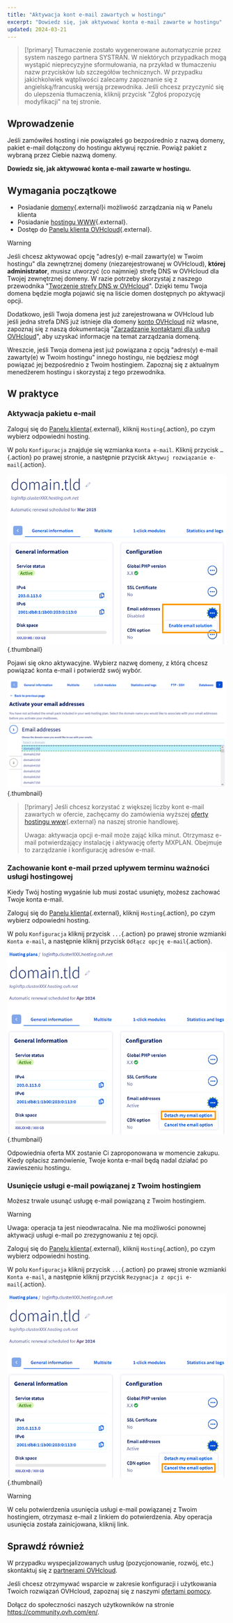 ```yaml
---
title: "Aktywacja kont e-mail zawartych w hostingu"
excerpt: "Dowiedz się, jak aktywować konta e-mail zawarte w hostingu"
updated: 2024-03-21
---
```


> [!primary]
> Tłumaczenie zostało wygenerowane automatycznie przez system naszego partnera SYSTRAN. W niektórych przypadkach mogą wystąpić nieprecyzyjne sformułowania, na przykład w tłumaczeniu nazw przycisków lub szczegółów technicznych. W przypadku jakichkolwiek wątpliwości zalecamy zapoznanie się z angielską/francuską wersją przewodnika. Jeśli chcesz przyczynić się do ulepszenia tłumaczenia, kliknij przycisk "Zgłoś propozycję modyfikacji" na tej stronie.
>

## Wprowadzenie 

Jeśli zamówiłeś hosting i nie powiązałeś go bezpośrednio z nazwą domeny, pakiet e-mail dołączony do hostingu aktywuj ręcznie. Powiąż pakiet z wybraną przez Ciebie nazwą domeny.

**Dowiedz się, jak aktywować konta e-mail zawarte w hostingu.**

## Wymagania początkowe

- Posiadanie [domeny](https://www.ovhcloud.com/pl/domains/){.external}i możliwość zarządzania nią w Panelu klienta
- Posiadanie [hostingu WWW](https://www.ovhcloud.com/pl/web-hosting/){.external}.
- Dostęp do [Panelu klienta OVHcloud](/links/manager){.external}.

> [!warning]
>
> Jeśli chcesz aktywować opcję "adres(y) e-mail zawarty(e) w Twoim hostingu" dla zewnętrznej domeny (niezarejestrowanej w OVHcloud), **której administrator**, musisz utworzyć (co najmniej) strefę DNS w OVHcloud dla Twojej zewnętrznej domeny. W razie potrzeby skorzystaj z naszego przewodnika "[Tworzenie strefy DNS w OVHcloud](/pages/web_cloud/domains/dns_zone_create)". Dzięki temu Twoja domena będzie mogła pojawić się na liście domen dostępnych po aktywacji opcji.
>
> Dodatkowo, jeśli Twoja domena jest już zarejestrowana w OVHcloud lub jeśli jedna strefa DNS już istnieje dla domeny [konto OVHcloud](/links/manager) niż własne, zapoznaj się z naszą dokumentacją "[Zarządzanie kontaktami dla usług OVHcloud](/pages/account_and_service_management/account_information/managing_contacts)", aby uzyskać informacje na temat zarządzania domeną.
>
> Wreszcie, jeśli Twoja domena jest już powiązana z opcją "adres(y) e-mail zawarty(e) w Twoim hostingu" innego hostingu, nie będziesz mógł powiązać jej bezpośrednio z Twoim hostingiem. Zapoznaj się z aktualnym menedżerem hostingu i skorzystaj z tego przewodnika.
>

## W praktyce

### Aktywacja pakietu e-mail

Zaloguj się do [Panelu klienta](/links/manager){.external}, kliknij `Hosting`{.action}, po czym wybierz odpowiedni hosting.

W polu `Konfiguracja` znajduje się wzmianka `Konta e-mail`. Kliknij przycisk `…`{.action} po prawej stronie, a następnie przycisk `Aktywuj rozwiązanie e-mail`{.action}.

![email-activation](images/enable-email-included-webhosting.png){.thumbnail}

Pojawi się okno aktywacyjne. Wybierz nazwę domeny, z którą chcesz powiązać konta e-mail i potwierdź swój wybór.

![email-activation](images/order-activate-email-included-webhosting-step-1.png){.thumbnail}

> [!primary]
> Jeśli chcesz korzystać z większej liczby kont e-mail zawartych w ofercie, zachęcamy do zamówienia wyższej [oferty hostingu www](https://www.ovhcloud.com/pl/web-hosting/){.external} na naszej stronie handlowej.
>
> Uwaga: aktywacja opcji e-mail może zająć kilka minut. Otrzymasz e-mail potwierdzający instalację i aktywację oferty MXPLAN. Obejmuje to zarządzanie i konfigurację adresów e-mail.
>

### Zachowanie kont e-mail przed upływem terminu ważności usługi hostingowej

Kiedy Twój hosting wygaśnie lub musi zostać usunięty, możesz zachować Twoje konta e-mail.

Zaloguj się do [Panelu klienta](/links/manager){.external}, kliknij `Hosting`{.action}, po czym wybierz odpowiedni hosting.

W polu `Konfiguracja` kliknij przycisk `...`{.action} po prawej stronie wzmianki `Konta e-mail`, a następnie kliknij przycisk `Odłącz opcję e-mail`{.action}.

![email-activation](images/detach-email-included-webhosting.png){.thumbnail}

Odpowiednia oferta MX zostanie Ci zaproponowana w momencie zakupu. Kiedy opłacisz zamówienie, Twoje konta e-mail będą nadal działać po zawieszeniu hostingu.
 
### Usunięcie usługi e-mail powiązanej z Twoim hostingiem

Możesz trwale usunąć usługę e-mail powiązaną z Twoim hostingiem.

> [!warning]
>
> Uwaga: operacja ta jest nieodwracalna. Nie ma możliwości ponownej aktywacji usługi e-mail po zrezygnowaniu z tej opcji.

Zaloguj się do [Panelu klienta](/links/manager){.external}, kliknij `Hosting`{.action}, po czym wybierz odpowiedni hosting.

W polu `Konfiguracja` kliknij przycisk `...`{.action} po prawej stronie wzmianki `Konta e-mail`, a następnie kliknij przycisk `Rezygnacja z opcji e-mail`{.action}.

![email-activation](images/cancel-email-included-webhosting.png){.thumbnail}

> [!warning]
>
> W celu potwierdzenia usunięcia usługi e-mail powiązanej z Twoim hostingiem, otrzymasz e-mail z linkiem do potwierdzenia. Aby operacja usunięcia została zainicjowana, kliknij link.

## Sprawdź również

W przypadku wyspecjalizowanych usług (pozycjonowanie, rozwój, etc.) skontaktuj się z [partnerami OVHcloud](https://partner.ovhcloud.com/pl/directory/).

Jeśli chcesz otrzymywać wsparcie w zakresie konfiguracji i użytkowania Twoich rozwiązań OVHcloud, zapoznaj się z naszymi [ofertami pomocy](/links/support).

Dołącz do społeczności naszych użytkowników na stronie <https://community.ovh.com/en/>.